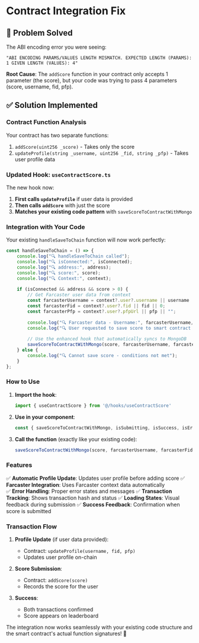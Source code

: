 # Contract Integration Fix

## 🔧 **Problem Solved**

The ABI encoding error you were seeing:
```
"ABI ENCODING PARAMS/VALUES LENGTH MISMATCH. EXPECTED LENGTH (PARAMS): 1 GIVEN LENGTH (VALUES): 4"
```

**Root Cause**: The `addScore` function in your contract only accepts 1 parameter (the score), but your code was trying to pass 4 parameters (score, username, fid, pfp).

## ✅ **Solution Implemented**

### **Contract Function Analysis**
Your contract has two separate functions:
1. `addScore(uint256 _score)` - Takes only the score
2. `updateProfile(string _username, uint256 _fid, string _pfp)` - Takes user profile data

### **Updated Hook: `useContractScore.ts`**

The new hook now:
1. **First calls `updateProfile`** if user data is provided
2. **Then calls `addScore`** with just the score
3. **Matches your existing code pattern** with `saveScoreToContractWithMongo`

### **Integration with Your Code**

Your existing `handleSaveToChain` function will now work perfectly:

```typescript
const handleSaveToChain = () => {
    console.log("🔍 handleSaveToChain called");
    console.log("🔍 isConnected:", isConnected);
    console.log("🔍 address:", address);
    console.log("🔍 score:", score);
    console.log("🔍 Context:", context);
    
    if (isConnected && address && score > 0) {
        // Get Farcaster user data from context
        const farcasterUsername = context?.user?.username || username || "Anonymous";
        const farcasterFid = context?.user?.fid || fid || 0;
        const farcasterPfp = context?.user?.pfpUrl || pfp || "";
        
        console.log("🔍 Farcaster data - Username:", farcasterUsername, "FID:", farcasterFid, "PFP:", farcasterPfp);
        console.log("🔍 User requested to save score to smart contract and MongoDB:", score);
        
        // Use the enhanced hook that automatically syncs to MongoDB
        saveScoreToContractWithMongo(score, farcasterUsername, farcasterFid, farcasterPfp);
    } else {
        console.log("🔍 Cannot save score - conditions not met");
    }
};
```

### **How to Use**

1. **Import the hook**:
   ```typescript
   import { useContractScore } from '@/hooks/useContractScore'
   ```

2. **Use in your component**:
   ```typescript
   const { saveScoreToContractWithMongo, isSubmitting, isSuccess, isError, error } = useContractScore()
   ```

3. **Call the function** (exactly like your existing code):
   ```typescript
   saveScoreToContractWithMongo(score, farcasterUsername, farcasterFid, farcasterPfp)
   ```

### **Features**

✅ **Automatic Profile Update**: Updates user profile before adding score
✅ **Farcaster Integration**: Uses Farcaster context data automatically  
✅ **Error Handling**: Proper error states and messages
✅ **Transaction Tracking**: Shows transaction hash and status
✅ **Loading States**: Visual feedback during submission
✅ **Success Feedback**: Confirmation when score is submitted

### **Transaction Flow**

1. **Profile Update** (if user data provided):
   - Contract: `updateProfile(username, fid, pfp)`
   - Updates user profile on-chain

2. **Score Submission**:
   - Contract: `addScore(score)`
   - Records the score for the user

3. **Success**:
   - Both transactions confirmed
   - Score appears on leaderboard

The integration now works seamlessly with your existing code structure and the smart contract's actual function signatures! 🎉
